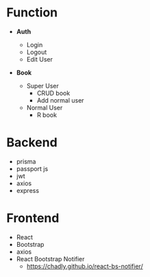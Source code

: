 # Function

- **Auth**

  - Login
  - Logout
  - Edit User

- **Book**

  - Super User
    - CRUD book
    - Add normal user
  - Normal User
    - R book

# Backend

- prisma
- passport js
- jwt
- axios
- express

# Frontend

- React
- Bootstrap
- axios
- React Bootstrap Notifier
  - https://chadly.github.io/react-bs-notifier/
